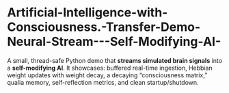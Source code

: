 # Artificial-Intelligence-with-Consciousness.-Transfer-Demo-Neural-Stream---Self-Modifying-AI-
A small, thread-safe Python demo that **streams simulated brain signals** into a **self-modifying AI**.   It showcases: buffered real-time ingestion, Hebbian weight updates with weight decay, a decaying “consciousness matrix,” qualia memory, self-reflection metrics, and clean startup/shutdown.
